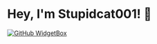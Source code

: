 # Hey, I'm Stupidcat001! 🤔
[![GitHub WidgetBox](https://github-widgetbox.vercel.app/api/profile?username=Stupidcat001&data=followers,repositories,stars)](https://github.com/Jurredr/github-widgetbox)
